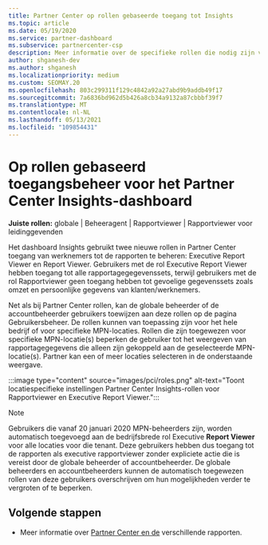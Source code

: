 ```yaml
---
title: Partner Center op rollen gebaseerde toegang tot Insights
ms.topic: article
ms.date: 05/19/2020
ms.service: partner-dashboard
ms.subservice: partnercenter-csp
description: Meer informatie over de specifieke rollen die nodig zijn voor het bekijken Partner Center Insights-rapporten. Dit zijn onder andere de rollen Executive Report Viewer en Report Viewer.
author: shganesh-dev
ms.author: shganesh
ms.localizationpriority: medium
ms.custom: SEOMAY.20
ms.openlocfilehash: 803c299311f129c4842a92a27abd9b9addb49f17
ms.sourcegitcommit: 7a6836bd962d5b426a8cb34a9132a87cbbbf39f7
ms.translationtype: MT
ms.contentlocale: nl-NL
ms.lasthandoff: 05/13/2021
ms.locfileid: "109854431"
---
```

# <a name="role-based-access-control-to-the-partner-center-insights-dashboard"></a>Op rollen gebaseerd toegangsbeheer voor het Partner Center Insights-dashboard

**Juiste rollen:** globale | Beheeragent | Rapportviewer | Rapportviewer voor leidinggevenden

Het dashboard Insights gebruikt twee nieuwe rollen in Partner Center toegang van werknemers tot de rapporten te beheren: Executive Report Viewer en Report Viewer.  Gebruikers met de rol Executive Report Viewer hebben toegang tot alle rapportagegegevenssets, terwijl gebruikers met de rol Rapportviewer geen toegang hebben tot gevoelige gegevenssets zoals omzet en persoonlijke gegevens van klanten/werknemers.  

Net als bij Partner Center rollen, kan de globale beheerder of de accountbeheerder gebruikers toewijzen aan deze rollen op de pagina Gebruikersbeheer. De rollen kunnen van toepassing zijn voor het hele bedrijf of voor specifieke MPN-locaties. Rollen die zijn toegewezen voor specifieke MPN-locatie(s) beperken de gebruiker tot het weergeven van rapportagegegevens die alleen zijn gekoppeld aan de geselecteerde MPN-locatie(s). Partner kan een of meer locaties selecteren in de onderstaande weergave.

:::image type="content" source="images/pci/roles.png" alt-text="Toont locatiespecifieke instellingen Partner Center Insights-rollen voor Rapportviewer en Executive Report Viewer.":::

>[!Note]
> Gebruikers die vanaf 20 januari 2020 MPN-beheerders zijn, worden automatisch toegevoegd aan de bedrijfsbrede rol Executive **Report Viewer** voor alle locaties voor die tenant. Deze gebruikers hebben dus toegang tot de rapporten als executive rapportviewer zonder expliciete actie die is vereist door de globale beheerder of accountbeheerder. De globale beheerders en accountbeheerders kunnen de automatisch toegewezen rollen van deze gebruikers overschrijven om hun mogelijkheden verder te vergroten of te beperken.

## <a name="next-steps"></a>Volgende stappen

- Meer informatie over [Partner Center en de](partner-center-insights.md) verschillende rapporten.
